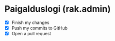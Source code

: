 # Paigalduslogi (rak.admin)

- [x] Finish my changes
- [x] Push my commits to GitHub
- [x] Open a pull request
